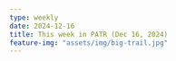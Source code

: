 ```yaml
---
type: weekly
date: 2024-12-16
title: This week in PATR (Dec 16, 2024)
feature-img: "assets/img/big-trail.jpg"
---
```



